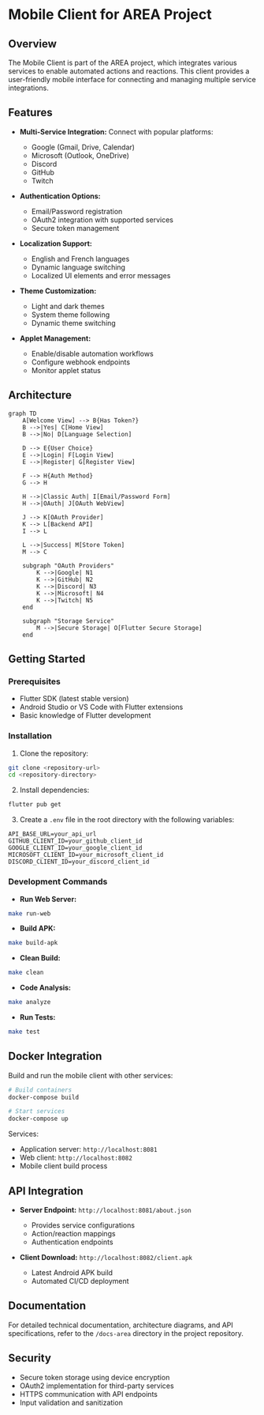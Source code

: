 # Mobile Client for AREA Project

## Overview

The Mobile Client is part of the AREA project, which integrates various services to enable automated actions and reactions. This client provides a user-friendly mobile interface for connecting and managing multiple service integrations.

## Features

- **Multi-Service Integration:** Connect with popular platforms:
  - Google (Gmail, Drive, Calendar)
  - Microsoft (Outlook, OneDrive)
  - Discord
  - GitHub
  - Twitch

- **Authentication Options:**
  - Email/Password registration
  - OAuth2 integration with supported services
  - Secure token management

- **Localization Support:**
  - English and French languages
  - Dynamic language switching
  - Localized UI elements and error messages

- **Theme Customization:**
  - Light and dark themes
  - System theme following
  - Dynamic theme switching

- **Applet Management:**
  - Enable/disable automation workflows
  - Configure webhook endpoints
  - Monitor applet status

## Architecture

```mermaid
graph TD
    A[Welcome View] --> B{Has Token?}
    B -->|Yes| C[Home View]
    B -->|No| D[Language Selection]
    
    D --> E{User Choice}
    E -->|Login| F[Login View]
    E -->|Register| G[Register View]
    
    F --> H{Auth Method}
    G --> H
    
    H -->|Classic Auth| I[Email/Password Form]
    H -->|OAuth| J[OAuth WebView]
    
    J --> K[OAuth Provider]
    K --> L[Backend API]
    I --> L
    
    L -->|Success| M[Store Token]
    M --> C
    
    subgraph "OAuth Providers"
        K -->|Google| N1
        K -->|GitHub| N2
        K -->|Discord| N3
        K -->|Microsoft| N4
        K -->|Twitch| N5
    end
    
    subgraph "Storage Service"
        M -->|Secure Storage| O[Flutter Secure Storage]
    end
```

## Getting Started

### Prerequisites

- Flutter SDK (latest stable version)
- Android Studio or VS Code with Flutter extensions
- Basic knowledge of Flutter development

### Installation

1. Clone the repository:
```bash
git clone <repository-url>
cd <repository-directory>
```

2. Install dependencies:
```bash
flutter pub get
```

3. Create a `.env` file in the root directory with the following variables:
```
API_BASE_URL=your_api_url
GITHUB_CLIENT_ID=your_github_client_id
GOOGLE_CLIENT_ID=your_google_client_id
MICROSOFT_CLIENT_ID=your_microsoft_client_id
DISCORD_CLIENT_ID=your_discord_client_id
```

### Development Commands

- **Run Web Server:**
```bash
make run-web
```

- **Build APK:**
```bash
make build-apk
```

- **Clean Build:**
```bash
make clean
```

- **Code Analysis:**
```bash
make analyze
```

- **Run Tests:**
```bash
make test
```

## Docker Integration

Build and run the mobile client with other services:

```bash
# Build containers
docker-compose build

# Start services
docker-compose up
```

Services:
- Application server: `http://localhost:8081`
- Web client: `http://localhost:8082`
- Mobile client build process

## API Integration

- **Server Endpoint:** `http://localhost:8081/about.json`
  - Provides service configurations
  - Action/reaction mappings
  - Authentication endpoints

- **Client Download:** `http://localhost:8082/client.apk`
  - Latest Android APK build
  - Automated CI/CD deployment

## Documentation

For detailed technical documentation, architecture diagrams, and API specifications, refer to the `/docs-area` directory in the project repository.

## Security

- Secure token storage using device encryption
- OAuth2 implementation for third-party services
- HTTPS communication with API endpoints
- Input validation and sanitization
